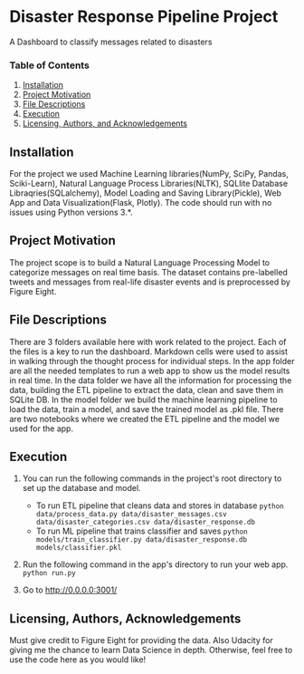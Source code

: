 # Disaster Response Pipeline Project
A Dashboard to classify messages related to disasters

### Table of Contents

 1. [Installation](#installation)
 2. [Project Motivation](#motivation)
 3. [File Descriptions](#files)
 4. [Execution](#execution)
 5. [Licensing, Authors, and Acknowledgements](#licensing)

## Installation <a name="installation"></a>

For the project we used Machine Learning libraries(NumPy, SciPy, Pandas, Sciki-Learn), Natural Language Process Libraries(NLTK), SQLlite Database Libraqries(SQLalchemy), Model Loading and Saving Library(Pickle), Web App and Data Visualization(Flask, Plotly).  The code should run with no issues using   Python versions 3.*.

## Project Motivation<a name="motivation"></a>

The project scope is to build a Natural Language Processing Model to categorize messages on real time basis. The dataset contains pre-labelled tweets and messages from real-life disaster events and is preprocessed by Figure Eight.

## File Descriptions <a name="files"></a>

There are 3 folders available here with work related to the project.  Each of the files is a key to run the dashboard.  Markdown cells were used to assist in walking through the thought process for individual steps.
In the app folder are all the needed templates to run a web app to show us the model results in real time.
In the data folder we have all the information for processing the data, building the ETL pipeline to extract the data, clean and save them in SQLite DB.
In the model folder we build the machine learning pipeline to load the data, train a model, and save the trained model as .pkl file.
There are two notebooks where we created the ETL pipeline and the model we used for the app.

## Execution<a name="execution"></a>

1. You can run the following commands in the project's root directory to set up the database and model.

    - To run ETL pipeline that cleans data and stores in database
        `python data/process_data.py data/disaster_messages.csv data/disaster_categories.csv data/disaster_response.db`
    - To run ML pipeline that trains classifier and saves
        `python models/train_classifier.py data/disaster_response.db models/classifier.pkl`

2. Run the following command in the app's directory to run your web app.
    `python run.py`

3. Go to http://0.0.0.0:3001/

## Licensing, Authors, Acknowledgements<a name="licensing"></a>

Must give credit to Figure Eight for providing the data. Also Udacity for giving me the chance to learn Data Science in depth. Otherwise, feel free to use the code here as you would like! 
